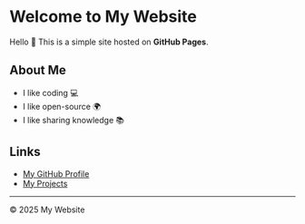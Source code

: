 # Welcome to My Website

Hello 👋 This is a simple site hosted on **GitHub Pages**.

## About Me
- I like coding 💻
- I like open-source 🌍
- I like sharing knowledge 📚

## Links
- [My GitHub Profile](https://github.com/yourusername)
- [My Projects](https://github.com/yourusername?tab=repositories)

---

© 2025 My Website
